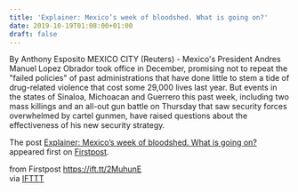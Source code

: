 ```yaml
---
title: 'Explainer: Mexico’s week of bloodshed. What is going on?'
date: 2019-10-19T01:08:00+01:00
draft: false
---
```


By Anthony Esposito MEXICO CITY (Reuters) - Mexico's President Andres Manuel Lopez Obrador took office in December, promising not to repeat the "failed policies" of past administrations that have done little to stem a tide of drug-related violence that cost some 29,000 lives last year. But events in the states of Sinaloa, Michoacan and Guerrero this past week, including two mass killings and an all-out gun battle on Thursday that saw security forces overwhelmed by cartel gunmen, have raised questions about the effectiveness of his new security strategy.

The post [Explainer: Mexico’s week of bloodshed. What is going on?](http://www.firstpost.com/world/explainer-mexicos-week-of-bloodshed-what-is-going-on-7521471.html) appeared first on [Firstpost](http://www.firstpost.com).

  
  
from Firstpost https://ift.tt/2MuhunE  
via [IFTTT](https://ifttt.com/?ref=da&site=blogger)